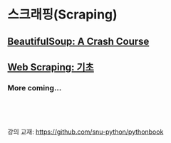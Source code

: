 # 스크래핑(Scraping)

## [BeautifulSoup: A Crash Course](00.bs4-short-intro.md)

## [Web Scraping: 기초](lab00.web-scraping-basic.md)


### More coming...

<pre>



</pre>
강의 교재: <https://github.com/snu-python/pythonbook>

